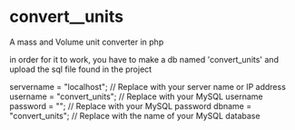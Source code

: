 # convert__units
A mass and Volume unit converter in php

in order for it to work, you have to make a db named 'convert_units' and upload the sql file found in the project

servername = "localhost"; // Replace with your server name or IP address
username = "convert_units"; // Replace with your MySQL username
password = ""; // Replace with your MySQL password
dbname = "convert_units"; // Replace with the name of your MySQL database

